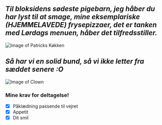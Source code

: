 ## _Til bloksidens sødeste pigebarn, jeg håber du har lyst til at smage, mine eksemplariske (HJEMMELAVEDE) frysepizzaer, det er tanken med Lørdags menuen, håber det tilfredsstiller._ 


![Image of Patricks Køkken](https://media0.giphy.com/media/iJa6kOfJ3qN7a/giphy.webp?cid=790b7611ece889afc6c8deeb07e25a75b7078ce7e00563ae&rid=giphy.webp)

## _Så har vi en solid bund, så vi ikke letter fra sæddet senere :O_ 

![Image of Clown](https://media2.giphy.com/media/JtEaylOQeRsfS/200.webp?cid=790b76112d5d5848dd273656ea7c9864b236787a4016e5a2&rid=200.webp)

### Mine krav for deltagelse!

- [x] Påklædning passende til vejret
- [x] Appetit
- [x] Dit smil

